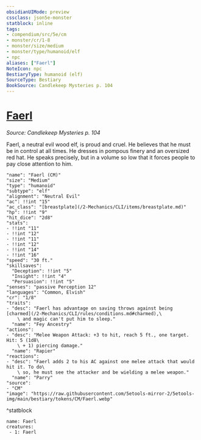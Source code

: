 ```yaml
---
obsidianUIMode: preview
cssclass: json5e-monster
statblock: inline
tags:
- compendium/src/5e/cm
- monster/cr/1-8
- monster/size/medium
- monster/type/humanoid/elf
- npc
aliases: ["Faerl"]
NoteIcon: npc
BestiaryType: humanoid (elf)
SourceType: Bestiary
BookSource: Candlekeep Mysteries p. 104
---
```

# [Faerl](2-Mechanics/CLI/bestiary/npc/faerl-cm.md)
*Source: Candlekeep Mysteries p. 104*  

Faerl, a neutral evil wood elf, is proud and cruel. He believes that he must be in control at all times. He dresses in pompous finery and an oversized red hat. He speaks precisely, but in a volume so low that it forces people to pay close attention to him.

```statblock
"name": "Faerl (CM)"
"size": "Medium"
"type": "humanoid"
"subtype": "elf"
"alignment": "Neutral Evil"
"ac": !!int "15"
"ac_class": "[breastplate](/2-Mechanics/CLI/items/breastplate.md)"
"hp": !!int "9"
"hit_dice": "2d8"
"stats":
- !!int "11"
- !!int "12"
- !!int "11"
- !!int "12"
- !!int "14"
- !!int "16"
"speed": "30 ft."
"skillsaves":
  "Deception": !!int "5"
  "Insight": !!int "4"
  "Persuasion": !!int "5"
"senses": "passive Perception 12"
"languages": "Common, Elvish"
"cr": "1/8"
"traits":
- "desc": "Faerl has advantage on saving throws against being [charmed](/2-Mechanics/CLI/rules/conditions.md#charmed),\
    \ and magic can't put him to sleep."
  "name": "Fey Ancestry"
"actions":
- "desc": "Melee Weapon Attack: +3 to hit, reach 5 ft., one target. Hit: 5 (1d8\
    \ + 1) piercing damage."
  "name": "Rapier"
"reactions":
- "desc": "Faerl adds 2 to his AC against one melee attack that would hit it. To do\
    \ so, he must see the attacker and be wielding a melee weapon."
  "name": "Parry"
"source":
- "CM"
"image": "https://raw.githubusercontent.com/5etools-mirror-2/5etools-img/main/bestiary/tokens/CM/Faerl.webp"
```
^statblock

```encounter-table
name: Faerl
creatures:
 - 1: Faerl
```